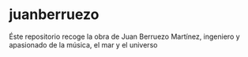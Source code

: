 # juanberruezo

Éste repositorio recoge la obra de Juan Berruezo Martínez, ingeniero y apasionado de la música, el mar y el universo